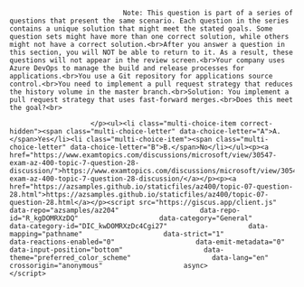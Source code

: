 <p class="card-text">
							
								Note: This question is part of a series of questions that present the same scenario. Each question in the series contains a unique solution that might meet the stated goals. Some question sets might have more than one correct solution, while others might not have a correct solution.<br>After you answer a question in this section, you will NOT be able to return to it. As a result, these questions will not appear in the review screen.<br>Your company uses Azure DevOps to manage the build and release processes for applications.<br>You use a Git repository for applications source control.<br>You need to implement a pull request strategy that reduces the history volume in the master branch.<br>Solution: You implement a pull request strategy that uses fast-forward merges.<br>Does this meet the goal?<br>
							
						</p><ul><li class="multi-choice-item correct-hidden"><span class="multi-choice-letter" data-choice-letter="A">A.</span>Yes</li><li class="multi-choice-item"><span class="multi-choice-letter" data-choice-letter="B">B.</span>No</li></ul><p><a href="https://www.examtopics.com/discussions/microsoft/view/30547-exam-az-400-topic-7-question-28-discussion/">https://www.examtopics.com/discussions/microsoft/view/30547-exam-az-400-topic-7-question-28-discussion/</a></p><p><a href="https://azsamples.github.io/staticfiles/az400/topic-07-question-28.html">https://azsamples.github.io/staticfiles/az400/topic-07-question-28.html</a></p><script src="https://giscus.app/client.js"                    data-repo="azsamples/az204"                    data-repo-id="R_kgDOMRXzDQ"                    data-category="General"                    data-category-id="DIC_kwDOMRXzDc4Cgi27"                    data-mapping="pathname"                    data-strict="1"                    data-reactions-enabled="0"                    data-emit-metadata="0"                    data-input-position="bottom"                    data-theme="preferred_color_scheme"                    data-lang="en"                    crossorigin="anonymous"                    async>                    </script>